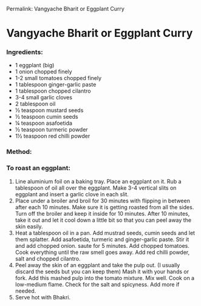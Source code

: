 Permalink: Vangyache Bharit or Eggplant Curry

# Vangyache Bharit or Eggplant Curry

### Ingredients:
* 1 eggplant (big) 
* 1 onion chopped finely 
* 1-2 small tomatoes chopped finely
* 1 tablespoon ginger-garlic paste
* 1 tablespoon chopped cilantro
* 3-4 small garlic cloves
* 2 tablespoon oil
* ½ teaspoon mustard seeds
* ½ teaspoon cumin seeds
* ¼ teaspoon asafoetida
* ½ teaspoon turmeric powder
* 1½ teaspoon red chilli powder

### Method: 
### To roast an eggplant:
1. Line aluminium foil on a baking tray. Place an eggplant on it. Rub a tablespoon of oil all over the eggplant. Make 3-4 vertical slits on eggplant and insert a garlic clove in each slit. 
2. Place under a broiler and broil for 30 minutes with flipping in between after each 10 minutes. Make sure it is getting roasted from all the sides. Turn off the broiler and keep it inside for 10 minutes. After 10 minutes, take it out and let it cool down a little bit so that you can peel away the skin easily. 
3. Heat a tablespoon oil in a pan. Add mustrad seeds, cumin seeds and let them splatter. Add asafoetida, turmeric and ginger-garlic paste. Stir it and add chopped onion. saute for 5 minutes. Add chopped tomatoes. Cook everything until the raw smell goes away. 
Add red chilli powder, salt and chopped cilantro. 
4. Peel away the skin of an eggplant and take the pulp out. (I usually discard the seeds but you can keep them) Mash it with your hands or fork. Add this mashed pulp into the tomato mixture. Mix well. Cook on a low-medium flame. Check for the salt and spicyness. Add more if needed. 
5. Serve hot with Bhakri. 